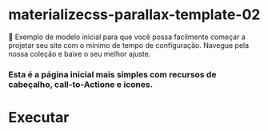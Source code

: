# materializecss-parallax-template-02
:tada: Exemplo de modelo inicial para que você possa facilmente começar a projetar seu site com o mínimo de tempo de configuração. Navegue pela nossa coleção e baixe o seu melhor ajuste.

### Esta é a página inicial mais simples com recursos de cabeçalho, call-to-Actione e ícones.

# Executar
